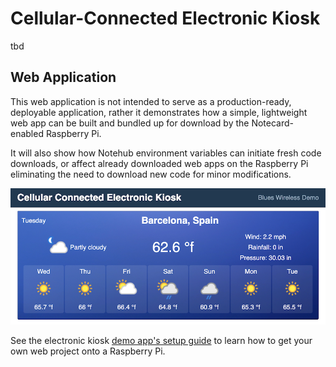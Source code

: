 # Cellular-Connected Electronic Kiosk

tbd

## Web Application

This web application is not intended to serve as a production-ready, deployable application, rather it demonstrates how a simple, lightweight web app can be built and bundled up for download by the Notecard-enabled Raspberry Pi. 

It will also show how Notehub environment variables can initiate fresh code downloads, or affect already downloaded web apps on the Raspberry Pi eliminating the need to download new code for minor modifications.

![The cellular-connected electronic kiosk's demo web app](images/web-app.png)

See the electronic kiosk [demo app's setup guide](web-app/) to learn how to get your own web project onto a Raspberry Pi. 